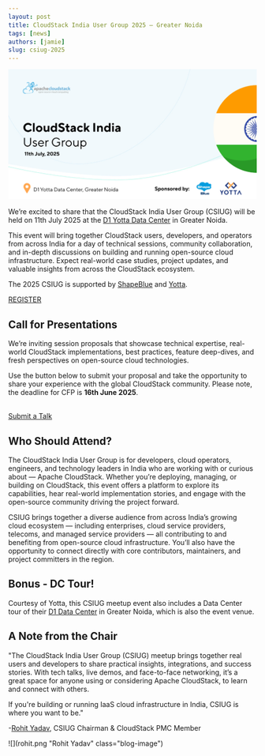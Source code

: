 ```yaml
---
layout: post
title: CloudStack India User Group 2025 – Greater Noida
tags: [news]
authors: [jamie]
slug: csiug-2025
---
```


[![](banner.png "CloudStack India User Group 2025")](/blog/csiug-2025)

We’re excited to share that the CloudStack India User Group (CSIUG) will be held
on 11th July 2025 at the [D1 Yotta Data Center](https://tinyurl.com/yjff2yza) in
Greater Noida.

This event will bring together CloudStack users, developers, and operators from
across India for a day of technical sessions, community collaboration, and
in-depth discussions on building and running open-source cloud infrastructure.
Expect real-world case studies, project updates, and valuable insights from
across the CloudStack ecosystem.

The 2025 CSIUG is supported by [ShapeBlue](https://www.shapeblue.com/) and
[Yotta](https://yotta.com/).

<a class="button button--primary button--lg" href="https://www.eventbrite.com/e/cloudstack-india-user-group-2025-tickets-1374146161159?aff=oddtdtcreator" target="_blank">REGISTER</a>
<br/>

## Call for Presentations

We’re inviting session proposals that showcase technical expertise, real-world
CloudStack implementations, best practices, feature deep-dives, and fresh
perspectives on open-source cloud technologies.

Use the button below to submit your proposal and take the opportunity to share
your experience with the global CloudStack community. Please note, the deadline
for CFP is <strong>16th June 2025</strong>.

<br/>
<a class="button button--primary button--lg" href="https://docs.google.com/forms/d/e/1FAIpQLSdt8GkcDiTOxfzXUpf2r37sAEZwqPCuMg200JfAXF4HOgEHkA/viewform" target="_blank">Submit a Talk</a>
<br/>

<!-- truncate -->

## Who Should Attend?

The CloudStack India User Group is for developers, cloud operators, engineers,
and technology leaders in India who are working with or curious about — Apache
CloudStack. Whether you’re deploying, managing, or building on CloudStack, this
event offers a platform to explore its capabilities, hear real-world
implementation stories, and engage with the open-source community driving the
project forward.

CSIUG brings together a diverse audience from across India’s growing cloud
ecosystem — including enterprises, cloud service providers, telecoms, and
managed service providers — all contributing to and benefiting from open-source
cloud infrastructure. You’ll also have the opportunity to connect directly with
core contributors, maintainers, and project committers in the region.

## Bonus - DC Tour!

Courtesy of Yotta, this CSIUG meetup event also includes a Data Center tour of
their [D1 Data Center](https://www.youtube.com/watch?v=fGSkazxblmE) in Greater
Noida, which is also the event venue.

## A Note from the Chair

<div className="row">
<div className="col col--9">

"The CloudStack India User Group (CSIUG) meetup brings together real users and
developers to share practical insights, integrations, and success stories. With
tech talks, live demos, and face-to-face networking, it’s a great space for
anyone using or considering Apache CloudStack, to learn and connect with others.

If you're building or running IaaS cloud infrastructure in India, CSIUG is where
you want to be."

-<a href="https://www.linkedin.com/in/rohityadavcloud/">Rohit Yadav</a>, CSIUG Chairman & CloudStack PMC Member

</div>
<div className="col col--3">

![](rohit.png "Rohit Yadav" class="blog-image")

</div>
</div>
